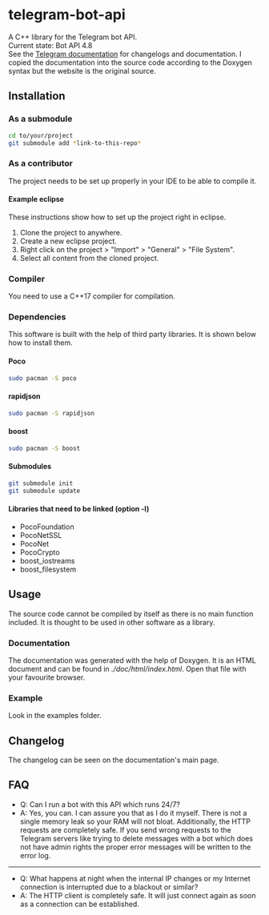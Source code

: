 # telegram-bot-api
A C++ library for the Telegram bot API.\
Current state: Bot API 4.8\
See the [Telegram documentation](https://core.telegram.org/bots/api) for changelogs and documentation. I copied the documentation into the source code according to the Doxygen syntax but the website is the original source.

## Installation
### As a submodule
```sh
cd to/your/project
git submodule add *link-to-this-repo*
```

### As a contributor
The project needs to be set up properly in your IDE to be able to compile it.

#### Example eclipse
These instructions show how to set up the project right in eclipse.
1. Clone the project to anywhere.
2. Create a new eclipse project.
3. Right click on the project > "Import" > "General" > "File System".
4. Select all content from the cloned project.

### Compiler
You need to use a C++17 compiler for compilation.

### Dependencies
This software is built with the help of third party libraries. It is shown below how to install them.

#### Poco
```sh
sudo pacman -S poco
```

#### rapidjson
```sh
sudo pacman -S rapidjson
```

#### boost
```sh
sudo pacman -S boost
```

#### Submodules
```sh
git submodule init
git submodule update
```

#### Libraries that need to be linked (option -l)
* PocoFoundation
* PocoNetSSL
* PocoNet
* PocoCrypto
* boost_iostreams
* boost_filesystem

## Usage
The source code cannot be compiled by itself as there is no main function included. It is thought to be used in other software as a library.

### Documentation
The documentation was generated with the help of Doxygen. It is an HTML document and can be found in *./doc/html/index.html*. Open that file with your favourite browser.

### Example
Look in the examples folder.

## Changelog
The changelog can be seen on the documentation's main page.

## FAQ
* Q: Can I run a bot with this API which runs 24/7?
* A: Yes, you can. I can assure you that as I do it myself. There is not a single memory leak so your RAM will not bloat. Additionally, the HTTP requests are completely safe. If you send wrong requests to the Telegram servers like trying to delete messages with a bot which does not have admin rights the proper error messages will be written to the error log.
***
* Q: What happens at night when the internal IP changes or my Internet connection is interrupted due to a blackout or similar?
* A: The HTTP client is completely safe. It will just connect again as soon as a connection can be established.

